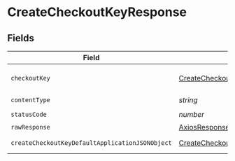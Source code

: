 # CreateCheckoutKeyResponse


## Fields

| Field                                                                                                         | Type                                                                                                          | Required                                                                                                      | Description                                                                                                   |
| ------------------------------------------------------------------------------------------------------------- | ------------------------------------------------------------------------------------------------------------- | ------------------------------------------------------------------------------------------------------------- | ------------------------------------------------------------------------------------------------------------- |
| `checkoutKey`                                                                                                 | [CreateCheckoutKeyCheckoutKey](../../models/operations/createcheckoutkeycheckoutkey.md)                       | :heavy_minus_sign:                                                                                            | The checkout key.                                                                                             |
| `contentType`                                                                                                 | *string*                                                                                                      | :heavy_check_mark:                                                                                            | N/A                                                                                                           |
| `statusCode`                                                                                                  | *number*                                                                                                      | :heavy_check_mark:                                                                                            | N/A                                                                                                           |
| `rawResponse`                                                                                                 | [AxiosResponse>](https://axios-http.com/docs/res_schema)                                                      | :heavy_minus_sign:                                                                                            | N/A                                                                                                           |
| `createCheckoutKeyDefaultApplicationJSONObject`                                                               | [CreateCheckoutKeyDefaultApplicationJSON](../../models/operations/createcheckoutkeydefaultapplicationjson.md) | :heavy_minus_sign:                                                                                            | Error response.                                                                                               |